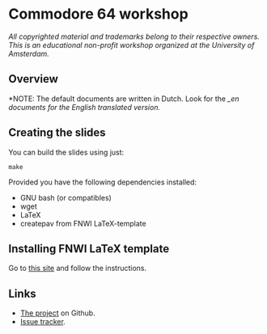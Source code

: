 # Commodore 64 workshop

*All copyrighted material and trademarks belong to their respective owners. This
is an educational non-profit workshop organized at the University of Amsterdam.*

## Overview

*NOTE: The default documents are written in Dutch. Look for the *_en documents for the English translated version.*

## Creating the slides

You can build the slides using just:

```
make
```

Provided you have the following dependencies installed:

* GNU bash (or compatibles)
* wget
* LaTeX
* createpav from FNWI LaTeX-template

## Installing FNWI LaTeX template

Go to [this site](https://gitlab-fnwi.uva.nl/informatica/LaTeX-template) and
follow the instructions.

## Links

* [The project](https://www.github.com/folkertvanverseveld/workshop) on Github.
* [Issue tracker](https://www.github.com/folkertvanverseveld/workshop/issues).
